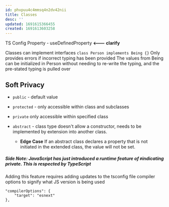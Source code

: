 ```yaml
---
id: phvpuu4c4mmsq4n2dv42nii
title: Classes
desc: ''
updated: 1691615366455
created: 1691613603258
---
```

TS Config Property - useDefinedProperty **<--- clarify**

Classes can implement interfaces
`class Person implements Being {}`
Only provides errors if incorrect typing has been provided
The values from Being can be initialized in Person without needing to re-write the typing, and the pre-stated typing is pulled over

## Soft Privacy
* `public` - default value
* `protected` - only accessible within class and subclasses
* `private` only accessible within specified class

* `abstract` - class type doesn't allow a constructor, needs to be implemented by extension into another class. 
    * **Edge Case**
        If an abstract class declares a property that is not initiated in the extended class, the value will not be set.

##### Side Note: JavaScript has just introduced a runtime feature of `#`indicating private. This is respected by TypeScript

Adding this feature requires adding updates to the tsconfig file compiler options to signify what JS version is being used
```
"compilerOptions": {
    "target": "esnext"
},
```
